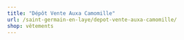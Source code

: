 ```yaml
---
title: "Dépôt Vente Auxa Camomille"
url: /saint-germain-en-laye/depot-vente-auxa-camomille/
shop: vêtements
---
```

